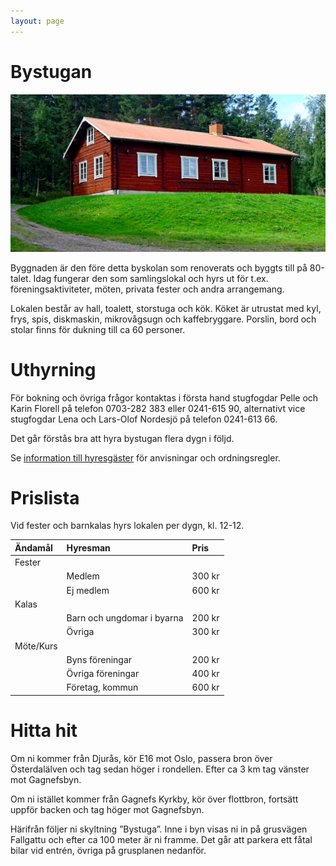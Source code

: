 ```yaml
---
layout: page
---
```

# Bystugan

![Bystugans östra fasad sedd från parkeringen](/assets/img/bystugan_sommar-1024x512.jpg)

Byggnaden är den före detta byskolan som renoverats och byggts till på 80-talet. Idag fungerar den som samlingslokal och hyrs ut för t.ex.  föreningsaktiviteter, möten, privata fester och andra arrangemang.

Lokalen består av hall, toalett, storstuga och kök. Köket är utrustat med kyl, frys, spis, diskmaskin, mikrovågsugn och kaffebryggare. Porslin, bord och stolar finns för dukning till ca 60 personer.

# Uthyrning

För bokning och övriga frågor kontaktas i första hand stugfogdar Pelle och Karin Florell på telefon 0703-282 383 eller 0241-615 90, alternativt vice stugfogdar Lena och Lars-Olof Nordesjö på telefon 0241-613 66.

Det går förstås bra att hyra bystugan flera dygn i följd.

Se [information till hyresgäster](/till-bystugans-hyresgaster) för anvisningar och ordningsregler.

# Prislista

Vid fester och barnkalas hyrs lokalen per dygn, kl. 12-12.

| Ändamål | Hyresman                    | Pris
|:-|:-|:-|
| Fester
|       | Medlem                        | 300 kr
|       | Ej medlem                     | 600 kr
| Kalas
|       | Barn och ungdomar i byarna    | 200 kr
|       | Övriga                        | 300 kr
| Möte/Kurs
|       | Byns föreningar               | 200 kr
|       | Övriga föreningar             | 400 kr
|       | Företag, kommun               | 600 kr

# Hitta hit

Om ni kommer från Djurås, kör E16 mot Oslo, passera bron över Österdalälven och tag sedan höger i rondellen. Efter ca 3 km tag vänster mot Gagnefsbyn.

Om ni istället kommer från Gagnefs Kyrkby, kör över flottbron, fortsätt uppför backen och tag höger mot Gagnefsbyn.

Härifrån följer ni skyltning ”Bystuga”. Inne i byn visas ni in på grusvägen Fallgattu och efter ca 100 meter är ni framme. Det går att parkera ett fåtal bilar vid entrén, övriga på grusplanen nedanför.